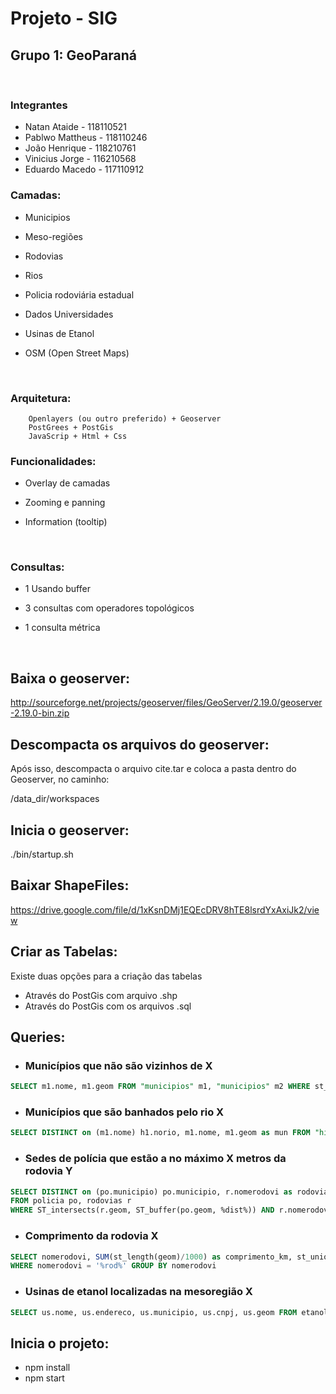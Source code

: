 # Projeto - SIG

## Grupo 1:  GeoParaná
<br>

### Integrantes
- Natan Ataide - 118110521
- Pablwo Mattheus - 118110246
- João Henrique - 118210761
- Vinicius Jorge - 116210568
- Eduardo Macedo - 117110912

### Camadas:

* Municipios

* Meso-regiões

* Rodovias

* Rios

* Policia rodoviária estadual

* Dados Universidades

* Usinas de Etanol

* OSM (Open Street Maps)
<br>


### Arquitetura:

        Openlayers (ou outro preferido) + Geoserver 
        PostGrees + PostGis
        JavaScrip + Html + Css


### Funcionalidades:

* Overlay de camadas

* Zooming e panning

* Information (tooltip)

<br>

### Consultas:

* 1 Usando buffer

* 3 consultas com operadores topológicos

* 1 consulta métrica

<br>

## Baixa o geoserver:
http://sourceforge.net/projects/geoserver/files/GeoServer/2.19.0/geoserver-2.19.0-bin.zip

## Descompacta os arquivos do geoserver:
Após isso, descompacta o arquivo cite.tar e coloca a pasta dentro do Geoserver, no caminho:

/data_dir/workspaces

## Inicia o geoserver:
./bin/startup.sh

## Baixar ShapeFiles:
https://drive.google.com/file/d/1xKsnDMj1EQEcDRV8hTE8lsrdYxAxiJk2/view

## Criar as Tabelas:
Existe duas opções para a criação das tabelas 
* Através do PostGis com arquivo .shp
* Através do PostGis com os arquivos .sql

## Queries:

- ### Municípios que não são vizinhos de X
```sql
SELECT m1.nome, m1.geom FROM "municipios" m1, "municipios" m2 WHERE st_disjoint(m1.geom::geometry, m2.geom::geometry) AND m2.nome = '%name%'
```
- ### Municípios que são banhados pelo rio X
```sql
SELECT DISTINCT on (m1.nome) h1.norio, m1.nome, m1.geom as mun FROM "hidrografia" h1, "municipios" m1 WHERE ST_intersects(h1.geom,m1.geom) and h1.norio = '%rio%'
```

- ### Sedes de polícia que estão a no máximo X metros da rodovia Y
```sql
SELECT DISTINCT on (po.municipio) po.municipio, r.nomerodovi as rodovia, ST_distance(po.geom,r.geom) as distância, po.geom
FROM policia po, rodovias r
WHERE ST_intersects(r.geom, ST_buffer(po.geom, %dist%)) AND r.nomerodovi = '%rod%'
```

- ### Comprimento da rodovia X
```sql
SELECT nomerodovi, SUM(st_length(geom)/1000) as comprimento_km, st_union(geom) FROM rodovias 
WHERE nomerodovi = '%rod%' GROUP BY nomerodovi
```

- ### Usinas de etanol localizadas na mesoregião X
```sql
SELECT us.nome, us.endereco, us.municipio, us.cnpj, us.geom FROM etanol us, mesoregioes me WHERE st_within(us.geom, me.geom) AND me.NM_MESO = '%meso%'
```

## Inicia o projeto:
* npm install
* npm start

